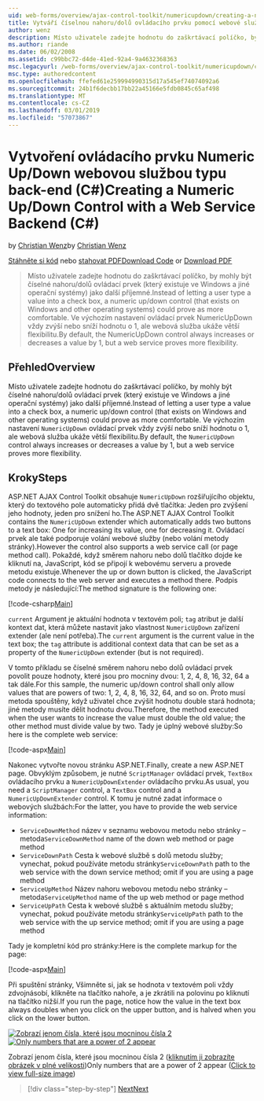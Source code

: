 ```yaml
---
uid: web-forms/overview/ajax-control-toolkit/numericupdown/creating-a-numeric-up-down-control-with-a-web-service-backend-cs
title: Vytváří číselnou nahoru/dolů ovládacího prvku pomocí webové služby back-endu (C#) | Dokumentace Microsoftu
author: wenz
description: Místo uživatele zadejte hodnotu do zaškrtávací políčko, by mohly být číselné směrem nahoru nebo dolů ovládací prvek (který existuje ve Windows a jiné operační systémy) jako další c...
ms.author: riande
ms.date: 06/02/2008
ms.assetid: c99bbc72-d4de-41ed-92a4-9a4632368363
msc.legacyurl: /web-forms/overview/ajax-control-toolkit/numericupdown/creating-a-numeric-up-down-control-with-a-web-service-backend-cs
msc.type: authoredcontent
ms.openlocfilehash: ffefed61e259994990315d17a545ef74074092a6
ms.sourcegitcommit: 24b1f6decbb17bb22a45166e5fdb0845c65af498
ms.translationtype: MT
ms.contentlocale: cs-CZ
ms.lasthandoff: 03/01/2019
ms.locfileid: "57073867"
---
```

<a name="creating-a-numeric-updown-control-with-a-web-service-backend-c"></a><span data-ttu-id="6c830-103">Vytvoření ovládacího prvku Numeric Up/Down webovou službou typu back-end (C#)</span><span class="sxs-lookup"><span data-stu-id="6c830-103">Creating a Numeric Up/Down Control with a Web Service Backend (C#)</span></span>
====================
<span data-ttu-id="6c830-104">by [Christian Wenz](https://github.com/wenz)</span><span class="sxs-lookup"><span data-stu-id="6c830-104">by [Christian Wenz](https://github.com/wenz)</span></span>

<span data-ttu-id="6c830-105">[Stáhněte si kód](http://download.microsoft.com/download/9/3/f/93f8daea-bebd-4821-833b-95205389c7d0/numericupdown1.cs.zip) nebo [stahovat PDF](http://download.microsoft.com/download/2/d/c/2dc10e34-6983-41d4-9c08-f78f5387d32b/numericupdown1CS.pdf)</span><span class="sxs-lookup"><span data-stu-id="6c830-105">[Download Code](http://download.microsoft.com/download/9/3/f/93f8daea-bebd-4821-833b-95205389c7d0/numericupdown1.cs.zip) or [Download PDF](http://download.microsoft.com/download/2/d/c/2dc10e34-6983-41d4-9c08-f78f5387d32b/numericupdown1CS.pdf)</span></span>

> <span data-ttu-id="6c830-106">Místo uživatele zadejte hodnotu do zaškrtávací políčko, by mohly být číselné nahoru/dolů ovládací prvek (který existuje ve Windows a jiné operační systémy) jako další příjemné.</span><span class="sxs-lookup"><span data-stu-id="6c830-106">Instead of letting a user type a value into a check box, a numeric up/down control (that exists on Windows and other operating systems) could prove as more comfortable.</span></span> <span data-ttu-id="6c830-107">Ve výchozím nastavení ovládací prvek NumericUpDown vždy zvýší nebo sníží hodnotu o 1, ale webová služba ukáže větší flexibilitu.</span><span class="sxs-lookup"><span data-stu-id="6c830-107">By default, the NumericUpDown control always increases or decreases a value by 1, but a web service proves more flexibility.</span></span>


## <a name="overview"></a><span data-ttu-id="6c830-108">Přehled</span><span class="sxs-lookup"><span data-stu-id="6c830-108">Overview</span></span>

<span data-ttu-id="6c830-109">Místo uživatele zadejte hodnotu do zaškrtávací políčko, by mohly být číselné nahoru/dolů ovládací prvek (který existuje ve Windows a jiné operační systémy) jako další příjemné.</span><span class="sxs-lookup"><span data-stu-id="6c830-109">Instead of letting a user type a value into a check box, a numeric up/down control (that exists on Windows and other operating systems) could prove as more comfortable.</span></span> <span data-ttu-id="6c830-110">Ve výchozím nastavení `NumericUpDown` ovládací prvek vždy zvýší nebo sníží hodnotu o 1, ale webová služba ukáže větší flexibilitu.</span><span class="sxs-lookup"><span data-stu-id="6c830-110">By default, the `NumericUpDown` control always increases or decreases a value by 1, but a web service proves more flexibility.</span></span>

## <a name="steps"></a><span data-ttu-id="6c830-111">Kroky</span><span class="sxs-lookup"><span data-stu-id="6c830-111">Steps</span></span>

<span data-ttu-id="6c830-112">ASP.NET AJAX Control Toolkit obsahuje `NumericUpDown` rozšiřujícího objektu, který do textového pole automaticky přidá dvě tlačítka: Jeden pro zvýšení jeho hodnoty, jeden pro snížení ho.</span><span class="sxs-lookup"><span data-stu-id="6c830-112">The ASP.NET AJAX Control Toolkit contains the `NumericUpDown` extender which automatically adds two buttons to a text box: One for increasing its value, one for decreasing it.</span></span> <span data-ttu-id="6c830-113">Ovládací prvek ale také podporuje volání webové služby (nebo volání metody stránky).</span><span class="sxs-lookup"><span data-stu-id="6c830-113">However the control also supports a web service call (or page method call).</span></span> <span data-ttu-id="6c830-114">Pokaždé, když směrem nahoru nebo dolů tlačítko dojde ke kliknutí na, JavaScript, kód se připojí k webovému serveru a provede metodu existuje.</span><span class="sxs-lookup"><span data-stu-id="6c830-114">Whenever the up or down button is clicked, the JavaScript code connects to the web server and executes a method there.</span></span> <span data-ttu-id="6c830-115">Podpis metody je následující:</span><span class="sxs-lookup"><span data-stu-id="6c830-115">The method signature is the following one:</span></span>

[!code-csharp[Main](creating-a-numeric-up-down-control-with-a-web-service-backend-cs/samples/sample1.cs)]

<span data-ttu-id="6c830-116">`current` Argument je aktuální hodnota v textovém poli; `tag` atribut je další kontext dat, která můžete nastavit jako vlastnost `NumericUpDown` zařízení extender (ale není potřeba).</span><span class="sxs-lookup"><span data-stu-id="6c830-116">The `current` argument is the current value in the text box; the `tag` attribute is additional context data that can be set as a property of the `NumericUpDown` extender (but is not required).</span></span>

<span data-ttu-id="6c830-117">V tomto příkladu se číselné směrem nahoru nebo dolů ovládací prvek povolit pouze hodnoty, které jsou pro mocniny dvou: 1, 2, 4, 8, 16, 32, 64 a tak dále.</span><span class="sxs-lookup"><span data-stu-id="6c830-117">For this sample, the numeric up/down control shall only allow values that are powers of two: 1, 2, 4, 8, 16, 32, 64, and so on.</span></span> <span data-ttu-id="6c830-118">Proto musí metoda spouštěny, když uživatel chce zvýšit hodnotu double stará hodnota; jiné metody musíte dělit hodnotu dvou.</span><span class="sxs-lookup"><span data-stu-id="6c830-118">Therefore, the method executed when the user wants to increase the value must double the old value; the other method must divide value by two.</span></span> <span data-ttu-id="6c830-119">Tady je úplný webové služby:</span><span class="sxs-lookup"><span data-stu-id="6c830-119">So here is the complete web service:</span></span>

[!code-aspx[Main](creating-a-numeric-up-down-control-with-a-web-service-backend-cs/samples/sample2.aspx)]

<span data-ttu-id="6c830-120">Nakonec vytvořte novou stránku ASP.NET.</span><span class="sxs-lookup"><span data-stu-id="6c830-120">Finally, create a new ASP.NET page.</span></span> <span data-ttu-id="6c830-121">Obvyklým způsobem, je nutné `ScriptManager` ovládací prvek, `TextBox` ovládacího prvku a `NumericUpDownExtender` ovládacího prvku.</span><span class="sxs-lookup"><span data-stu-id="6c830-121">As usual, you need a `ScriptManager` control, a `TextBox` control and a `NumericUpDownExtender` control.</span></span> <span data-ttu-id="6c830-122">K tomu je nutné zadat informace o webových službách:</span><span class="sxs-lookup"><span data-stu-id="6c830-122">For the latter, you have to provide the web service information:</span></span>

- <span data-ttu-id="6c830-123">`ServiceDownMethod` název v seznamu webovou metodu nebo stránky – metoda</span><span class="sxs-lookup"><span data-stu-id="6c830-123">`ServiceDownMethod` name of the down web method or page method</span></span>
- <span data-ttu-id="6c830-124">`ServiceDownPath` Cesta k webové službě s dolů metodu služby; vynechat, pokud používáte metodu stránky</span><span class="sxs-lookup"><span data-stu-id="6c830-124">`ServiceDownPath` path to the web service with the down service method; omit if you are using a page method</span></span>
- <span data-ttu-id="6c830-125">`ServiceUpMethod` Název nahoru webovou metodu nebo stránky – metoda</span><span class="sxs-lookup"><span data-stu-id="6c830-125">`ServiceUpMethod` name of the up web method or page method</span></span>
- <span data-ttu-id="6c830-126">`ServiceUpPath` Cesta k webové službě s aktuálním metodu služby; vynechat, pokud používáte metodu stránky</span><span class="sxs-lookup"><span data-stu-id="6c830-126">`ServiceUpPath` path to the web service with the up service method; omit if you are using a page method</span></span>

<span data-ttu-id="6c830-127">Tady je kompletní kód pro stránky:</span><span class="sxs-lookup"><span data-stu-id="6c830-127">Here is the complete markup for the page:</span></span>

[!code-aspx[Main](creating-a-numeric-up-down-control-with-a-web-service-backend-cs/samples/sample3.aspx)]

<span data-ttu-id="6c830-128">Při spuštění stránky, Všimněte si, jak se hodnota v textovém poli vždy zdvojnásobí, klikněte na tlačítko nahoře, a je zkrátili na polovinu po kliknutí na tlačítko nižší.</span><span class="sxs-lookup"><span data-stu-id="6c830-128">If you run the page, notice how the value in the text box always doubles when you click on the upper button, and is halved when you click on the lower button.</span></span>


<span data-ttu-id="6c830-129">[![Zobrazí jenom čísla, které jsou mocninou čísla 2](creating-a-numeric-up-down-control-with-a-web-service-backend-cs/_static/image2.png)](creating-a-numeric-up-down-control-with-a-web-service-backend-cs/_static/image1.png)</span><span class="sxs-lookup"><span data-stu-id="6c830-129">[![Only numbers that are a power of 2 appear](creating-a-numeric-up-down-control-with-a-web-service-backend-cs/_static/image2.png)](creating-a-numeric-up-down-control-with-a-web-service-backend-cs/_static/image1.png)</span></span>

<span data-ttu-id="6c830-130">Zobrazí jenom čísla, které jsou mocninou čísla 2 ([kliknutím ji zobrazíte obrázek v plné velikosti](creating-a-numeric-up-down-control-with-a-web-service-backend-cs/_static/image3.png))</span><span class="sxs-lookup"><span data-stu-id="6c830-130">Only numbers that are a power of 2 appear ([Click to view full-size image](creating-a-numeric-up-down-control-with-a-web-service-backend-cs/_static/image3.png))</span></span>

> [!div class="step-by-step"]
> [<span data-ttu-id="6c830-131">Next</span><span class="sxs-lookup"><span data-stu-id="6c830-131">Next</span></span>](creating-a-numeric-up-down-control-with-a-web-service-backend-vb.md)
